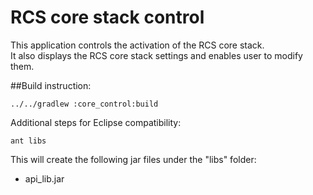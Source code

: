 # RCS core stack control

This application controls the activation of the RCS core stack.<br>
It also displays the RCS core stack settings and enables user to modify them.

##Build instruction:

<code>../../gradlew :core_control:build</code>

Additional steps for Eclipse compatibility:

<code>ant libs</code>

This will create the following jar files under the "libs" folder:
- api_lib.jar
